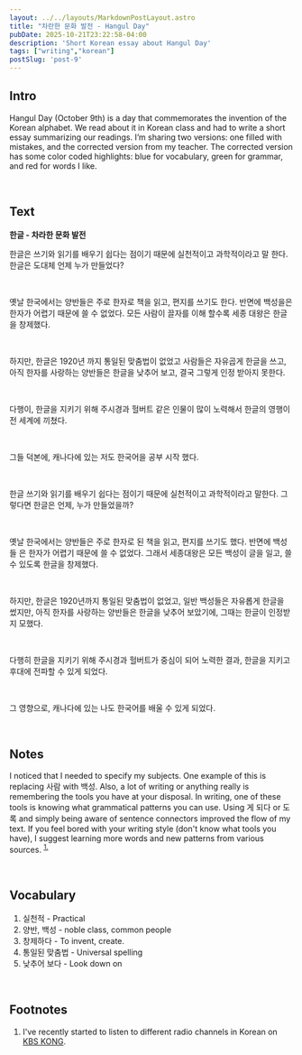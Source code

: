 ```yaml
---
layout: ../../layouts/MarkdownPostLayout.astro
title: "차란한 문화 발전 - Hangul Day"
pubDate: 2025-10-21T23:22:58-04:00
description: 'Short Korean essay about Hangul Day' 
tags: ["writing","korean"]
postSlug: 'post-9'
---
```


## Intro
Hangul Day (October 9th) is a day that commemorates the invention of the Korean alphabet. We read about it in Korean class and had to write a short essay summarizing our readings. I’m sharing two versions: one filled with mistakes, and the corrected version from my teacher. The corrected version has some color coded highlights: blue for vocabulary, green for grammar, and red for words I like.

&nbsp;

 ## Text
 




<b> 한글 - 차라한 문화 발전 </b>

<!-- Uncorrected Version -->
<div class="bold-rounded">

한글은 쓰기와 읽기를 배우기 쉽다는 점이기 때문에 실천적이고 과학적이라고 말 한다. 한글은 도대체 언제 누가 만들었다? &nbsp;

&nbsp;


옛날 한국에서는 양반들은 주로 한자로 책을 읽고, 편지를 쓰기도 한다. 반면에 백성을은 한자가 어렵기 때문에 쓸 수 없었다. 모든 사람이 끌자를 이해 할수록 세종 대왕은 한글을 창제했다.

&nbsp;

하지만, 한글은 1920년 까지 통일된 맞춤법이 없었고 사람들은 자유곱게 한글을 쓰고, 아직 한자를 사랑하는 양반들은 한글을 낮추어 보고, 결국 그렇게 인정 받아지 못한다. 

 &nbsp;


다행이, 한글을 지키기 위해 주시경과 헐버트 같은 인물이 많이 노력해서 한글의 영행이 전 세계에 끼쳤다.

 &nbsp;

 그들 덕본에, 캐나다에 있는 저도 한국어을 공부 시작 했다.

</div>

&nbsp;



<!-- Better Version -->
<div class="bold-rounded">

한글 쓰기와 읽기를 배우기 쉽다는 점이기 때문에 <span class="b-high">실천적</span>이고 과학적이라고 말한다. 그렇다면 한글은 언제, 누가 <span class="g-high">만들었을까</span>?

&nbsp;


옛날 한국에서는 양반들은 주로 한자로 된 책을 읽고, 편지를 <span class="g-high">쓰기도</span> 했다. 반면에 <span class="g-high">백성들</span> 은 한자가 어렵기 때문에 쓸 수 없었다. 그래서 세종대왕은 모든 백성이 글을 일고, <span class="g-high">쓸 수 있도록</span> 한글을 <span class="b-high">창제했다</span>. 

&nbsp;



하지만, 한글은 1920년까지 <span class="b-high"> 통일된 맞춤법</span>이 없었고, 일반 백성들은 자유롭게 한글을 썼지만, 아직 한자를 사랑하는 양반들은 한글을 낮추어 <span class="g-high">보았기에</span>, 그때는 한글이 인정받지 모했다. 

&nbsp;

다행히 한글을 지키기 위해 주시경과 헐버트가 중심이 <span class="g-high">되어</span> 노력한 결과, 한글을 지키고 후대에 전파할 수 있게 되었다.

&nbsp;


그 <span class="r-high">영향으로</span>, 캐나다에 있는 나도 한국어를 배울 <span class="g-high">수 있게 되었다</span>.


</div>

&nbsp;
## Notes

 
I noticed that I needed to specify my subjects. One example of this is replacing 사람 with 백성.
Also, a lot of writing or anything really is remembering the tools you have at your disposal. In writing, one of these tools is knowing what grammatical patterns you can use. Using <span class="bold-rounded"> 게 되다</span> or <span class="bold-rounded">도록</span>  and simply being aware of sentence connectors improved the flow of my text. If you feel bored with your writing style (don't know what tools you have), I suggest learning more words and new patterns from various sources. <sup > <a class="secondary-a" href="#footnotes" class="secondary-link"> 1. </a> </sup>

&nbsp;

## Vocabulary


1. 실천적 - Practical
2. 양반, 백성 - noble class, common people 
3. 창제하다 - To invent, create.
4. 통일된 맞춤법 - Universal spelling
5. 낮추어 보다 - Look down on


&nbsp;

## Footnotes

1. I've recently started  to listen to different radio channels in Korean on <a class="secondary-a"  href="https://apps.apple.com/us/app/kbs-kong/id928368733"> KBS KONG</a>.


